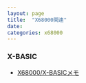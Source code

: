 ```yaml
---
layout: page
title:  "X68000関連"
date:   
categories: x68000
---
```


### X-BASIC

- [X68000/X-BASICメモ](2024-05-27-x68k-xbasic-memo.html)
